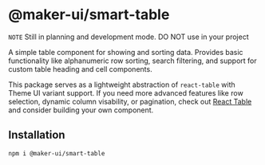 # @maker-ui/smart-table

`NOTE` Still in planning and development mode. DO NOT use in your project

A simple table component for showing and sorting data. Provides basic functionality like alphanumeric row sorting, search filtering, and support for custom table heading and cell components.

This package serves as a lightweight abstraction of `react-table` with Theme UI variant support. If you need more advanced features like row selection, dynamic column visability, or pagination, check out [React Table](https://react-table.js.org/) and consider building your own component.

## Installation

```
npm i @maker-ui/smart-table
```
